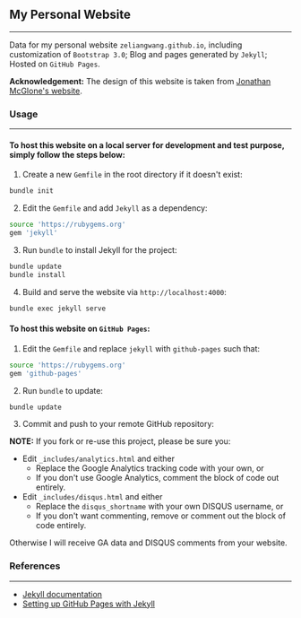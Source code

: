 ## My Personal Website
***

Data for my personal website `zeliangwang.github.io`, including customization of `Bootstrap 3.0`; Blog and pages generated by `Jekyll`; Hosted on `GitHub Pages`.

**Acknowledgement:** The design of this website is taken from [Jonathan McGlone's website](http://jmcglone.com).

### Usage
***

#### To host this website on a local server for development and test purpose, simply follow the steps below:
1. Create a new `Gemfile` in the root directory if it doesn't exist:

```bash
bundle init
```
2. Edit the `Gemfile` and add `Jekyll` as a dependency:
```bash
source 'https://rubygems.org'
gem 'jekyll'
```
3. Run `bundle` to install Jekyll for the project:

```bash
bundle update
bundle install
```

4. Build and serve the website via `http://localhost:4000`:
```bash
bundle exec jekyll serve
```

#### To host this website on `GitHub Pages`:

1. Edit the `Gemfile` and replace `jekyll` with `github-pages` such that:
```bash
source 'https://rubygems.org'
gem 'github-pages'
```
2. Run `bundle` to update:

```bash
bundle update
```

3. Commit and push to your remote GitHub repository:

**NOTE:** If you fork or re-use this project, please be sure you:

* Edit `_includes/analytics.html` and either
  * Replace the Google Analytics tracking code with your own, or
  * If you don't use Google Analytics, comment the block of code out entirely.
* Edit `_includes/disqus.html` and either
  * Replace the `disqus_shortname` with your own DISQUS username, or
  * If you don't want commenting, remove or comment out the block of code entirely.

Otherwise I will receive GA data and DISQUS comments from your website.

### References
***
- [Jekyll documentation](https://jekyllrb.com/docs/step-by-step/01-setup/)
- [Setting up GitHub Pages with Jekyll](https://docs.github.com/en/enterprise/2.14/user/articles/setting-up-your-github-pages-site-locally-with-jekyll)
